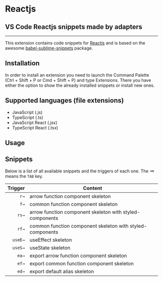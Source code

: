 # Reactjs

## VS Code Reactjs snippets made by adapters

---

This extension contains code snippets for [Reactjs][react] and is based on the awesome [babel-sublime-snippets][babelsublime] package.

## Installation

In order to install an extension you need to launch the Command Palette (Ctrl + Shift + P or Cmd + Shift + P) and type Extensions.
There you have either the option to show the already installed snippets or install new ones.

## Supported languages (file extensions)

- JavaScript (.js)
- TypeScript (.ts)
- JavaScript React (.jsx)
- TypeScript React (.tsx)

## Usage

<!-- ![create react component](images/component.gif) -->
<!-- ![create react stateless component](images/stateless.gif) -->

## Snippets

Below is a list of all available snippets and the triggers of each one. The **⇥** means the `TAB` key.

| Trigger | Content                                                   |
| ------: | --------------------------------------------------------- |
|    `r→` | arrow function component skeleton                         |
|    `f→` | common function component skeleton                        |
|   `rs→` | arrow function component skeleton with styled-components  |
|   `rf→` | common function component skeleton with styled-components |
| `useE→` | useEffect skeleton                                        |
| `useS→` | useState skeleton                                         |
|   `ea→` | export arrow function component skeleton                  |
|   `ef→` | export common function component skeleton                 |
|   `ed→` | export default alias skeleton                             |

[react]: https://facebook.github.io/react/
[babelsublime]: https://github.com/babel/babel-sublime-snippets
[javacript]: https://github.com/xabikos/vscode-javascript
